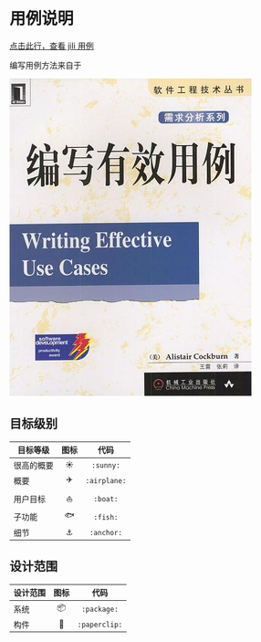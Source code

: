 # 用例说明

[点击此行，查看 jili 用例](UseCase.md)

编写用例方法来自于

[![编写有效用例-封面](编写有效用例-封面.jpg)](https://book.douban.com/subject/1233316/)

## 目标级别

| 目标等级   |    图标    |     代码     |
| ---------- | :--------: | :----------: |
| 很高的概要 |  :sunny:   |  `:sunny:`   |
| 概要       | :airplane: | `:airplane:` |
| 用户目标   |   :boat:   |   `:boat:`   |
| 子功能     |   :fish:   |   `:fish:`   |
| 细节       |  :anchor:  |  `:anchor:`  |

## 设计范围

| 设计范围 |    图标     |     代码      |
| -------- | :---------: | :-----------: |
| 系统     |  :package:  |  `:package:`  |
| 构件     | :paperclip: | `:paperclip:` |
